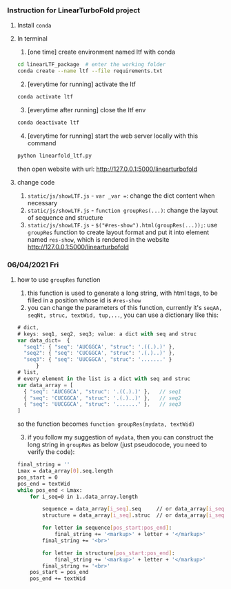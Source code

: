 ### Instruction for LinearTurboFold project

1. Install `conda`
2. In terminal
	1. [one time] create environment named ltf with conda
	```bash
  	cd linearLTF_package  # enter the working folder
	conda create --name ltf --file requirements.txt
	```
	2. [everytime for running] activate the ltf
	```bash
	conda activate ltf
	```
	3. [everytime after running] close the ltf env
	```bash
	conda deactivate ltf
	```
	4. [everytime for running] start the web server locally with this command
	```bash
	python linearfold_ltf.py
	```
  	then open website with url: http://127.0.0.1:5000/linearturbofold
  
  
3. change code
	1. `static/js/showLTF.js` - `var _var =`: change the dict content when necessary
	2. `static/js/showLTF.js` - `function groupRes(...)`: change the layout of sequence and structure
	3. `static/js/showLTF.js` - `$("#res-show").html(groupRes(...));`: use `groupRes` function to create layout format and put it into element named `res-show`, which is rendered in the website http://127.0.0.1:5000/linearturbofold



### 06/04/2021 Fri
1. how to use `groupRes` function
	1. this function is used to generate a long string, with html tags, to be filled in a position whose id is `#res-show`
	2. you can change the parameters of this function, currently it's `seqAA, seqNt, struc, textWid, tup,...`, you can use a dictionary like this:
	```javascript
	# dict, 
	# keys: seq1, seq2, seq3; value: a dict with seq and struc
	var data_dict=  {
	  "seq1": { "seq": 'AUCGGCA', "struc": '.((.).)' },
	  "seq2": { "seq": 'CUCGGCA', "struc": '.(.)..)' },
	  "seq3": { "seq": 'UUCGGCA', "struc": '.......' }
	      }
	# list,
	# every element in the list is a dict with seq and struc
	var data_array = [
	  { "seq": 'AUCGGCA', "struc": '.((.).)' },   // seq1
	  { "seq": 'CUCGGCA', "struc": '.(.)..)' },   // seq2 
	  { "seq": 'UUCGGCA', "struc": '.......' },   // seq3
	]
	```
	so the function becomes `function groupRes(mydata, textWid)`
	
	3. if you follow my suggestion of `mydata`, then you can construct the long string in `groupRes` as below (just pseudocode, you need to verify the code):
	```bash
	final_string = ''
	Lmax = data_array[0].seq.length
	pos_start = 0
	pos_end = textWid
	while pos_end < Lmax:
		for i_seq=0 in 1..data_array.length

			sequence = data_array[i_seq].seq     // or data_array[i_seq]["seq"]
			structure = data_array[i_seq].struc  // or data_array[i_seq]["struc"]

			for letter in sequence[pos_start:pos_end]:
				final_string += '<markup>' + letter + '</markup>'
			final_string += '<br>'

			for letter in structure[pos_start:pos_end]:
				final_string += '<markup>' + letter + '</markup>'
			final_string += '<br>'
		pos_start = pos_end
		pos_end += textWid
	```
	
